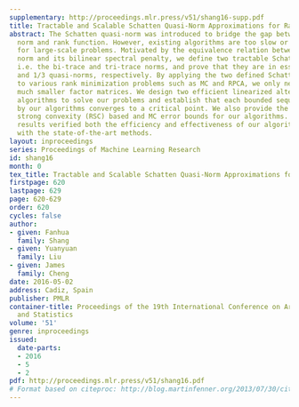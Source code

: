```yaml
---
supplementary: http://proceedings.mlr.press/v51/shang16-supp.pdf
title: Tractable and Scalable Schatten Quasi-Norm Approximations for Rank Minimization
abstract: The Schatten quasi-norm was introduced to bridge the gap between the trace
  norm and rank function. However, existing algorithms are too slow or even impractical
  for large-scale problems. Motivated by the equivalence relation between the trace
  norm and its bilinear spectral penalty, we define two tractable Schatten norms,
  i.e. the bi-trace and tri-trace norms, and prove that they are in essence the Schatten-1/2
  and 1/3 quasi-norms, respectively. By applying the two defined Schatten quasi-norms
  to various rank minimization problems such as MC and RPCA, we only need to solve
  much smaller factor matrices. We design two efficient linearized alternating minimization
  algorithms to solve our problems and establish that each bounded sequence generated
  by our algorithms converges to a critical point. We also provide the restricted
  strong convexity (RSC) based and MC error bounds for our algorithms. Our experimental
  results verified both the efficiency and effectiveness of our algorithms compared
  with the state-of-the-art methods.
layout: inproceedings
series: Proceedings of Machine Learning Research
id: shang16
month: 0
tex_title: Tractable and Scalable Schatten Quasi-Norm Approximations for Rank Minimization
firstpage: 620
lastpage: 629
page: 620-629
order: 620
cycles: false
author:
- given: Fanhua
  family: Shang
- given: Yuanyuan
  family: Liu
- given: James
  family: Cheng
date: 2016-05-02
address: Cadiz, Spain
publisher: PMLR
container-title: Proceedings of the 19th International Conference on Artificial Intelligence
  and Statistics
volume: '51'
genre: inproceedings
issued:
  date-parts:
  - 2016
  - 5
  - 2
pdf: http://proceedings.mlr.press/v51/shang16.pdf
# Format based on citeproc: http://blog.martinfenner.org/2013/07/30/citeproc-yaml-for-bibliographies/
---
```

